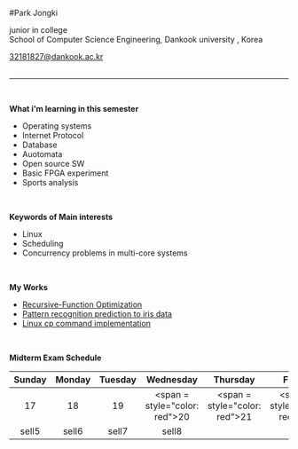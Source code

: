 
#Park Jongki

junior in college <br>
School of Computer Science Engineering, Dankook university , Korea <br>

32181827@dankook.ac.kr <br><br>
***
<br>

**What i'm learning in this semester**
- Operating systems
- Internet Protocol
- Database
- Auotomata
- Open source SW 
- Basic FPGA experiment
- Sports analysis

<br>

**Keywords of Main interests**
- Linux 
- Scheduling
- Concurrency problems in multi-core systems

<br>

**My Works**
- [Recursive-Function Optimization](https://github.com/JongKI-PARK/OSTEPprac/blob/main/original_files/Recursive-Function%20Optimization.pdf)
- [Pattern recognition prediction to iris data](https://github.com/JongKI-PARK/OSTEPprac/blob/main/original_files/Pattern%20recognition%20prediction%20to%20iris%20data.pdf)
- [Linux cp command implementation](https://github.com/JongKI-PARK/OSTEPprac/blob/main/original_files/Linux%20cp%20command%20implementation.pdf)

<br>

**Midterm Exam Schedule**

| Sunday | Monday | Tuesday | Wednesday | Thursday | Friday | Saturaday |
| :---: | :---: | :---: | :---: | :---: | :---: | :---: |
| 17 | 18 | 19 | <span = style="color: red">20<span> | <span = style="color: red">21<span> | <span = style="color: red">22<span> | <span = style="color: red">23<span> |
sell5|sell6|sell7|sell8
